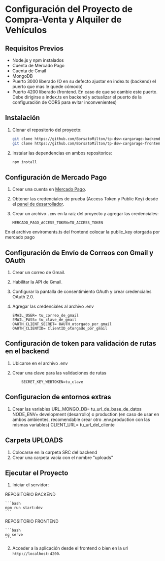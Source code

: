 # Configuración del Proyecto de Compra-Venta y Alquiler de Vehículos

## Requisitos Previos

- Node.js y npm instalados
- Cuenta de Mercado Pago
- Cuenta de Gmail
- MongoDB 
- Puerto 3000 liberado (O en su defecto ajustar en index.ts (backend) el puerto que mas le quede cómodo)
- Puerto 4200 liberado (frontend. En caso de que se cambie este puerto. Debe dirigirse a index.ts en backend y actualizar el puerto de la configuración de CORS para evitar inconvenientes)

## Instalación

1. Clonar el repositorio del proyecto:

    ```bash
    git clone https://github.com/BorsatoMilton/tp-dsw-cargarage-backend.git
    git clone https://github.com/BorsatoMilton/tp-dsw-cargarage-frontend.git
    ```

2. Instalar las dependencias en ambos repositorios:

    ```bash
    npm install
    ```


## Configuración de Mercado Pago

1. Crear una cuenta en [Mercado Pago](https://www.mercadopago.com.ar/developers/es).
2. Obtener las credenciales de prueba (Access Token y Public Key) desde el [panel de desarrollador](https://www.mercadopago.com/developers/panel).
3. Crear un archivo `.env` en la raíz del proyecto y agregar las credenciales:

    ```env
    MERCADO_PAGO_ACCESS_TOKEN=TU_ACCESS_TOKEN
    ```

En el archivo enviroments.ts del frontend colocar la public_key otorgada por mercado pago

## Configuración de Envío de Correos con Gmail y OAuth

1. Crear un correo de Gmail.
2. Habilitar la API de Gmail.
3. Configurar la pantalla de consentimiento OAuth y crear credenciales OAuth 2.0.
4. Agregar las credenciales al archivo .env


    ```env
    EMAIL_USER= tu_correo_de_gmail
    EMAIL_PASS= tu_clave_de_gmail
    OAUTH_CLIENT_SECRET= OAUTH_otorgado_por_gmail
    OAUTH_CLIENTID= ClientID_otorgado_por_gmail
    ```

## Configuración de token para validación de rutas en el backend

1. Ubicarse en el archivo .env
2. Crear una clave para las validaciones de rutas

    ```env
        SECRET_KEY_WEBTOKEN=tu_clave
    ```

## Configuracion de entornos extras
1. Crear las variables
URL_MONGO_DB= tu_url_de_base_de_datos
NODE_ENV= development (desarrollo) o production (en caso de usar en ambos ambientes, recomendable crear otro .env.production con las mismas variables)
CLIENT_URL= tu_url_del_cliente


## Carpeta UPLOADS

1. Colocarse en la carpeta SRC del backend
2. Crear una carpeta vacia con el nombre "uploads"

## Ejecutar el Proyecto

1. Iniciar el servidor:

REPOSITORIO BACKEND

    ```bash
    npm run start:dev 
    ```

REPOSITORIO FRONTEND

    ```bash
    ng serve
    ```


2. Acceder a la aplicación desde el frontend o bien en la url `http://localhost:4200`.

